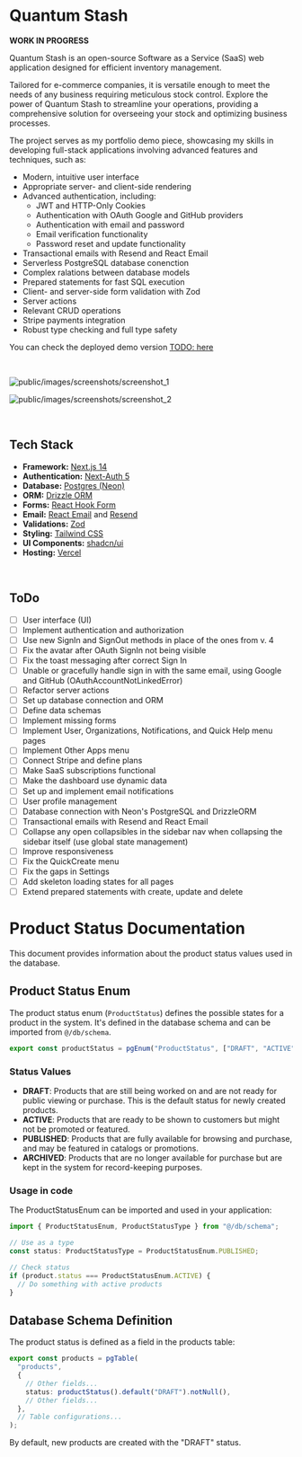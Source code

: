 # Quantum Stash

**WORK IN PROGRESS**

Quantum Stash is an open-source Software as a Service (SaaS) web application designed for efficient inventory management.

Tailored for e-commerce companies, it is versatile enough to meet the needs of any business requiring meticulous stock control. Explore the power of Quantum Stash to streamline your operations, providing a comprehensive solution for overseeing your stock and optimizing business processes.

The project serves as my portfolio demo piece, showcasing my skills in developing full-stack applications involving advanced features and techniques, such as:

- Modern, intuitive user interface
- Appropriate server- and client-side rendering
- Advanced authentication, including:
  - JWT and HTTP-Only Cookies
  - Authentication with OAuth Google and GitHub providers
  - Authentication with email and password
  - Email verification functionality
  - Password reset and update functionality
- Transactional emails with Resend and React Email
- Serverless PostgreSQL database conenction
- Complex ralations between database models
- Prepared statements for fast SQL execution
- Client- and server-side form validation with Zod
- Server actions
- Relevant CRUD operations
- Stripe payments integration
- Robust type checking and full type safety

You can check the deployed demo version [TODO: here]()

<br />

![public/images/screenshots/screenshot_1](./public/images/screenshots/screenshot_1.png)

![public/images/screenshots/screenshot_2](./public/images/screenshots/screenshot_2.png)

<br />

## Tech Stack

- **Framework:** [Next.js 14](https://nextjs.org)
- **Authentication:** [Next-Auth 5](https://next-auth.js.org/)
- **Database:** [Postgres (Neon)](https://neon.tech/)
- **ORM:** [Drizzle ORM](https://orm.drizzle.team)
- **Forms:** [React Hook Form](https://react-hook-form.com)
- **Email:** [React Email](https://react.email) and [Resend](https://resend.com)
- **Validations:** [Zod](https://zod.dev/)
- **Styling:** [Tailwind CSS](https://tailwindcss.com)
- **UI Components:** [shadcn/ui](https://ui.shadcn.com)
- **Hosting:** [Vercel](https://vercel.com)

<br />

## ToDo

- [ ] User interface (UI)
- [ ] Implement authentication and authorization
- [ ] Use new SignIn and SignOut methods in place of the ones from v. 4
- [ ] Fix the avatar after OAuth SignIn not being visible
- [ ] Fix the toast messaging after correct Sign In
- [ ] Unable or gracefully handle sign in with the same email, using Google and GitHub (OAuthAccountNotLinkedError)
- [ ] Refactor server actions
- [ ] Set up database connection and ORM
- [ ] Define data schemas
- [ ] Implement missing forms
- [ ] Implement User, Organizations, Notifications, and Quick Help menu pages
- [ ] Implement Other Apps menu
- [ ] Connect Stripe and define plans
- [ ] Make SaaS subscriptions functional
- [ ] Make the dashboard use dynamic data
- [ ] Set up and implement email notifications
- [ ] User profile management
- [ ] Database connection with Neon's PostgreSQL and DrizzleORM
- [ ] Transactional emails with Resend and React Email
- [ ] Collapse any open collapsibles in the sidebar nav when collapsing the sidebar itself (use global state management)
- [ ] Improve responsiveness
- [ ] Fix the QuickCreate menu
- [ ] Fix the gaps in Settings
- [ ] Add skeleton loading states for all pages
- [ ] Extend prepared statements with create, update and delete

# Product Status Documentation

This document provides information about the product status values used in the database.

## Product Status Enum

The product status enum (`ProductStatus`) defines the possible states for a product in the system. It's defined in the database schema and can be imported from `@/db/schema`.

```typescript
export const productStatus = pgEnum("ProductStatus", ["DRAFT", "ACTIVE", "ARCHIVED", "PUBLISHED"]);
```

### Status Values

- **DRAFT**: Products that are still being worked on and are not ready for public viewing or purchase. This is the default status for newly created products.
- **ACTIVE**: Products that are ready to be shown to customers but might not be promoted or featured.
- **PUBLISHED**: Products that are fully available for browsing and purchase, and may be featured in catalogs or promotions.
- **ARCHIVED**: Products that are no longer available for purchase but are kept in the system for record-keeping purposes.

### Usage in code

The ProductStatusEnum can be imported and used in your application:

```typescript
import { ProductStatusEnum, ProductStatusType } from "@/db/schema";

// Use as a type
const status: ProductStatusType = ProductStatusEnum.PUBLISHED;

// Check status
if (product.status === ProductStatusEnum.ACTIVE) {
  // Do something with active products
}
```

## Database Schema Definition

The product status is defined as a field in the products table:

```typescript
export const products = pgTable(
  "products",
  {
    // Other fields...
    status: productStatus().default("DRAFT").notNull(),
    // Other fields...
  },
  // Table configurations...
);
```

By default, new products are created with the "DRAFT" status.
